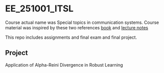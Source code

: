 # EE_251001_ITSL

Course actual name was Special topics in communication systems. Course material was inspired by these two references [book](https://people.lids.mit.edu/yp/homepage/data/itbook-export.pdf) and [lecture notes](https://web.stanford.edu/class/stats311/lecture-notes.pdf)

This repo includes assignments and final exam and final project.

## Project

Application of Alpha-Reini Divergence in Robust Learning
